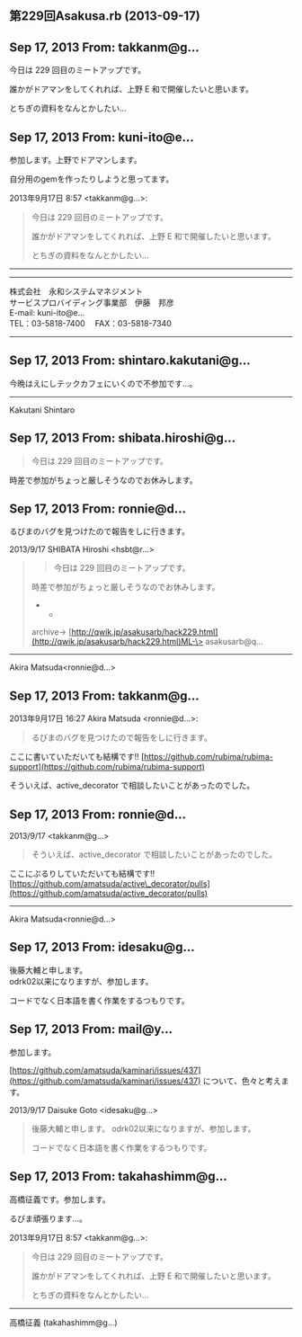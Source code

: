 ## 第229回Asakusa.rb (2013-09-17)

## Sep 17, 2013 From: takkanm@g...

今日は 229 回目のミートアップです。

誰かがドアマンをしてくれれば、上野 E 和で開催したいと思います。

とちぎの資料をなんとかしたい…

## Sep 17, 2013 From: kuni-ito@e...

参加します。上野でドアマンします。

自分用のgemを作ったりしようと思ってます。

2013年9月17日 8:57 \<takkanm@g...\>:

> 今日は 229 回目のミートアップです。
> 
> 誰かがドアマンをしてくれれば、上野 E 和で開催したいと思います。
> 
> とちぎの資料をなんとかしたい…
* * *

* * *

株式会社　永和システムマネジメント  
サービスプロバイディング事業部　伊藤　邦彦  
E-mail: kuni-ito@e...  
TEL：03-5818-7400　 FAX：03-5818-7340

* * *

## Sep 17, 2013 From: shintaro.kakutani@g...

今晩はえにしテックカフェにいくので不参加です…。

* * *

Kakutani Shintaro

## Sep 17, 2013 From: shibata.hiroshi@g...
> 今日は 229 回目のミートアップです。

時差で参加がちょっと厳しそうなのでお休みします。

## Sep 17, 2013 From: ronnie@d...

るびまのバグを見つけたので報告をしに行きます。

2013/9/17 SHIBATA Hiroshi \<hsbt@r...\>

> > 今日は 229 回目のミートアップです。
> 
> 時差で参加がちょっと厳しそうなのでお休みします。
> 
> - -
> 
> archive-\> [http://qwik.jp/asakusarb/hack229.html](http://qwik.jp/asakusarb/hack229.html)ML-\> asakusarb@q...
* * *

Akira Matsuda\<ronnie@d...\>

## Sep 17, 2013 From: takkanm@g...

2013年9月17日 16:27 Akira Matsuda \<ronnie@d...\>:

> るびまのバグを見つけたので報告をしに行きます。

ここに書いていただいても結構です!! [https://github.com/rubima/rubima-support](https://github.com/rubima/rubima-support)

そういえば、active\_decorator で相談したいことがあったのでした。

## Sep 17, 2013 From: ronnie@d...

2013/9/17 \<takkanm@g...\>

> そういえば、active\_decorator で相談したいことがあったのでした。

ここにぷるりしていただいても結構です!! [https://github.com/amatsuda/active\_decorator/pulls](https://github.com/amatsuda/active_decorator/pulls)

* * *

Akira Matsuda\<ronnie@d...\>

## Sep 17, 2013 From: idesaku@g...

後藤大輔と申します。  
odrk02以来になりますが、参加します。

コードでなく日本語を書く作業をするつもりです。

## Sep 17, 2013 From: mail@y...

参加します。

[https://github.com/amatsuda/kaminari/issues/437](https://github.com/amatsuda/kaminari/issues/437) について、色々と考えます。

2013/9/17 Daisuke Goto \<idesaku@g...\>

> 後藤大輔と申します。 odrk02以来になりますが、参加します。
> 
> コードでなく日本語を書く作業をするつもりです。
## Sep 17, 2013 From: takahashimm@g...

高橋征義です。参加します。

るびま頑張ります…。

2013年9月17日 8:57 \<takkanm@g...\>:

> 今日は 229 回目のミートアップです。
> 
> 誰かがドアマンをしてくれれば、上野 E 和で開催したいと思います。
> 
> とちぎの資料をなんとかしたい…
* * *

高橋征義 (takahashimm@g...)

